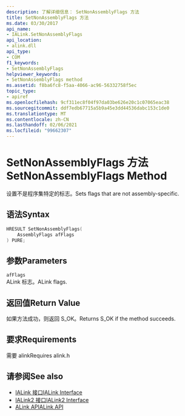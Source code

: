 ```yaml
---
description: 了解详细信息： SetNonAssemblyFlags 方法
title: SetNonAssemblyFlags 方法
ms.date: 03/30/2017
api_name:
- IALink.SetNonAssemblyFlags
api_location:
- alink.dll
api_type:
- COM
f1_keywords:
- SetNonAssemblyFlags
helpviewer_keywords:
- SetNonAssemblyFlags method
ms.assetid: f8ba6fc8-f5aa-4066-ac96-56332758f5ec
topic_type:
- apiref
ms.openlocfilehash: 9cf311ec8f04f97da03be626e20c1c07065eac38
ms.sourcegitcommit: ddf7edb67715a5b9a45e3dd44536dabc153c1de0
ms.translationtype: MT
ms.contentlocale: zh-CN
ms.lasthandoff: 02/06/2021
ms.locfileid: "99662307"
---
```

# <a name="setnonassemblyflags-method"></a><span data-ttu-id="9a198-103">SetNonAssemblyFlags 方法</span><span class="sxs-lookup"><span data-stu-id="9a198-103">SetNonAssemblyFlags Method</span></span>

<span data-ttu-id="9a198-104">设置不是程序集特定的标志。</span><span class="sxs-lookup"><span data-stu-id="9a198-104">Sets flags that are not assembly-specific.</span></span>  
  
## <a name="syntax"></a><span data-ttu-id="9a198-105">语法</span><span class="sxs-lookup"><span data-stu-id="9a198-105">Syntax</span></span>  
  
```cpp  
HRESULT SetNonAssemblyFlags(  
    AssemblyFlags afFlags  
) PURE;  
```  
  
## <a name="parameters"></a><span data-ttu-id="9a198-106">参数</span><span class="sxs-lookup"><span data-stu-id="9a198-106">Parameters</span></span>  

 `afFlags`  
 <span data-ttu-id="9a198-107">ALink 标志。</span><span class="sxs-lookup"><span data-stu-id="9a198-107">ALink flags.</span></span>  
  
## <a name="return-value"></a><span data-ttu-id="9a198-108">返回值</span><span class="sxs-lookup"><span data-stu-id="9a198-108">Return Value</span></span>  

 <span data-ttu-id="9a198-109">如果方法成功，则返回 S_OK。</span><span class="sxs-lookup"><span data-stu-id="9a198-109">Returns S_OK if the method succeeds.</span></span>  
  
## <a name="requirements"></a><span data-ttu-id="9a198-110">要求</span><span class="sxs-lookup"><span data-stu-id="9a198-110">Requirements</span></span>  

 <span data-ttu-id="9a198-111">需要 alink</span><span class="sxs-lookup"><span data-stu-id="9a198-111">Requires alink.h</span></span>  
  
## <a name="see-also"></a><span data-ttu-id="9a198-112">请参阅</span><span class="sxs-lookup"><span data-stu-id="9a198-112">See also</span></span>

- [<span data-ttu-id="9a198-113">IALink 接口</span><span class="sxs-lookup"><span data-stu-id="9a198-113">IALink Interface</span></span>](ialink-interface.md)
- [<span data-ttu-id="9a198-114">IALink2 接口</span><span class="sxs-lookup"><span data-stu-id="9a198-114">IALink2 Interface</span></span>](ialink2-interface.md)
- [<span data-ttu-id="9a198-115">ALink API</span><span class="sxs-lookup"><span data-stu-id="9a198-115">ALink API</span></span>](index.md)
